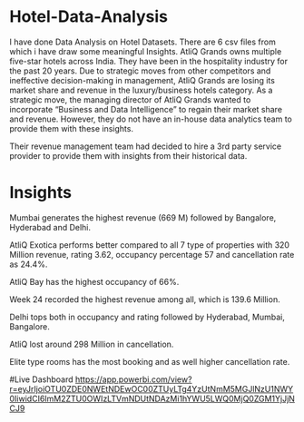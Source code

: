 # Hotel-Data-Analysis
I have done Data Analysis on Hotel Datasets. There are 6 csv files from which i have draw some meaningful Insights.
AtliQ Grands owns multiple five-star hotels across India. They have been in the hospitality industry for the past 20 years. Due to strategic moves from other competitors and ineffective decision-making in management, AtliQ Grands are losing its market share and revenue in the luxury/business hotels category. As a strategic move, the managing director of AtliQ Grands wanted to incorporate “Business and Data Intelligence” to regain their market share and revenue. However, they do not have an in-house data analytics team to provide them with these insights.

Their revenue management team had decided to hire a 3rd party service provider to provide them with insights from their historical data.

# Insights
Mumbai generates the highest revenue (669 M) followed by Bangalore, Hyderabad and Delhi.

AtliQ Exotica performs better compared to all 7 type of properties with 320 Million revenue, rating 3.62, occupancy percentage 57 and cancellation rate as 24.4%.

AtliQ Bay has the highest occupancy of 66%.

Week 24 recorded the highest revenue among all, which is 139.6 Million.

Delhi tops both in occupancy and rating followed by Hyderabad, Mumbai, Bangalore.

AtliQ lost around 298 Million in cancellation.

Elite type rooms has the most booking and as well higher cancellation rate.

#Live Dashboard
https://app.powerbi.com/view?r=eyJrIjoiOTU0ZDE0NWEtNDEwOC00ZTUyLTg4YzUtNmM5MGJlNzU1NWY0IiwidCI6ImM2ZTU0OWIzLTVmNDUtNDAzMi1hYWU5LWQ0MjQ0ZGM1YjJjNCJ9
